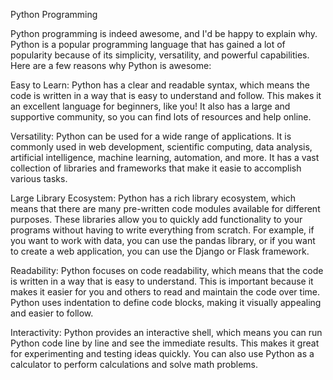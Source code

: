 Python Programming

Python programming is indeed awesome, and I'd be happy to explain why. Python is a popular programming language that has gained a lot of popularity because of its simplicity, versatility, and powerful capabilities. Here are a few reasons why Python is awesome:

Easy to Learn: Python has a clear and readable syntax, which means the code is written in a way that is easy to understand and follow. This makes it an excellent language for beginners, like you! It also has a large and supportive community, so you can find lots of resources and help online.

Versatility: Python can be used for a wide range of applications. It is commonly used in web development, scientific computing, data analysis, artificial intelligence, machine learning, automation, and more. It has a vast collection of libraries and frameworks that make it easie to accomplish various tasks.

Large Library Ecosystem: Python has a rich library ecosystem, which means that there are many pre-written code modules available for different purposes. These libraries allow you to quickly add functionality to your programs without having to write everything from scratch. For example, if you want to work with data, you can use the pandas library, or if you want to create a web application, you can use the Django or Flask framework.

Readability: Python focuses on code readability, which means that the code is written in a way that is easy to understand. This is important because it makes it easier for you and others to read and maintain the code over time. Python uses indentation to define code blocks, making it visually appealing and easier to follow.

Interactivity: Python provides an interactive shell, which means you can run Python code line by line and see the immediate results. This makes it great for experimenting and testing ideas quickly. You can also use Python as a calculator to perform calculations and solve math problems.
